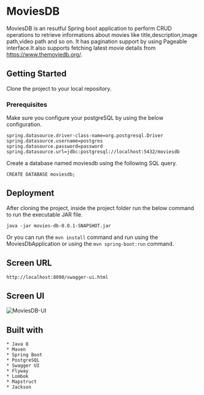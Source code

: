 # MoviesDB

MoviesDB is an resutful Spring boot application to perform CRUD operations to retrieve informations about movies like title,description,image path,video path and so on. It has pagination support by using Pageable interface.It also supports fetching latest movie details from https://www.themoviedb.org/.

## Getting Started
Clone the project to your local repository.

### Prerequisites
Make sure you configure your postgreSQL by using the below configuration. 

```
spring.datasource.driver-class-name=org.postgresql.Driver
spring.datasource.username=postgres
spring.datasource.password=password
spring.datasource.url=jdbc:postgresql://localhost:5432/moviesdb
```

Create a database named moviesdb using the following SQL query.

```
CREATE DATABASE moviesdb;
```
## Deployment

After cloning the project, inside the project folder run the below command to run the executable JAR file.

```
java -jar movies-db-0.0.1-SNAPSHOT.jar
```

Or you can run the `mvn install` command and run using the MoviesDbApplication or using the `mvn spring-boot:run` command.

## Screen URL

```
http://localhost:8090/swagger-ui.html
```

## Screen UI

![MoviesDB-UI](https://user-images.githubusercontent.com/16051087/78248252-e7109300-7509-11ea-98fc-14d02b4b14d2.png)

## Built with

```
* Java 8
* Maven
* Spring Boot
* PostgreSQL
* Swagger UI
* Flyway
* Lombok
* Mapstruct
* Jackson
```
